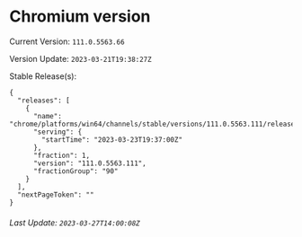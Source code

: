 # Chromium version

Current Version: `111.0.5563.66`

Version Update: `2023-03-21T19:38:27Z`

Stable Release(s):
```
{
  "releases": [
    {
      "name": "chrome/platforms/win64/channels/stable/versions/111.0.5563.111/releases/1679600220",
      "serving": {
        "startTime": "2023-03-23T19:37:00Z"
      },
      "fraction": 1,
      "version": "111.0.5563.111",
      "fractionGroup": "90"
    }
  ],
  "nextPageToken": ""
}
```

###### Last Update: `2023-03-27T14:00:08Z`
        